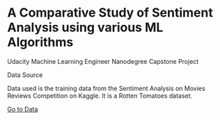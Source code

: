 # A Comparative Study of Sentiment Analysis using various ML Algorithms
Udacity Machine Learning Engineer Nanodegree Capstone Project

Data Source

Data used is the training data from the Sentiment Analysis on Movies Reviews Competition on Kaggle. It is a Rotten Tomatoes dataset.

<a href=https://www.kaggle.com/c/movie-review-sentiment-analysis-kernels-only/data>Go to Data</a>
